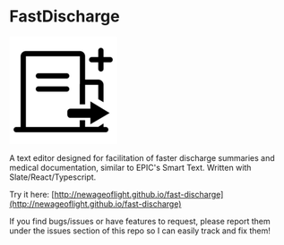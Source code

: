 # FastDischarge
![FastDischarge logo](./public/android-chrome-192x192.png)

A text editor designed for facilitation of faster discharge summaries and medical documentation, similar to EPIC's Smart Text. Written with Slate/React/Typescript.

Try it here: [http://newageoflight.github.io/fast-discharge](http://newageoflight.github.io/fast-discharge)

If you find bugs/issues or have features to request, please report them under the issues section of this repo so I can easily track and fix them!